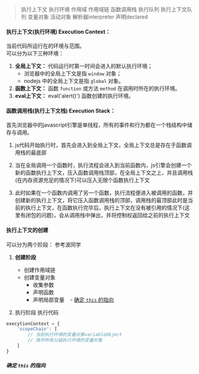 > 执行上下文 执行环境 作用域 作用域链 函数调用栈 执行队列 执行上下文队列 变量对象 活动对象 解析器interpreter 声明declared

#### **执行上下文(执行环境) Execution Context**：
当前代码所运行在的环境与范围。  
可以分为以下三种环境：
1. **全局上下文：**
    代码运行时第一时间会进入的默认执行环境；
    - 浏览器中的全局上下文是指 `window` 对象；
    - nodejs 中的全局上下文是指 `global` 对象。
2. **函数上下文：**
    函数 `function` 或方法 `method` 在调用时所在的执行环境。
3. **eval上下文：** eval('alert()') 函数创建的执行环境。


#### **函数调用栈(执行上下文栈) Execution Stack：**
首先浏览器中的javascript引擎是单线程，所有的事件和行为都在一个栈结构中储存与调用。

1. js代码开始执行时，首先会进入到全局上下文，全局上下文总是存在于函数调用栈的最底部

2. 当在全局调用一个函数时，执行流程会进入到当前函数内，js引擎会创建一个新的函数执行上下文，压入函数调用栈顶部，在全局上下文之上，并且调用栈(在内存资源充足的情况下)可以压入无限个函数执行上下文

3. 此时如果在一个函数内调用了另一个函数，执行流程便进入被调用的函数，并创建新的执行上下文，将它压入函数调用栈的顶部，调用栈的最顶部此时是当前的执行上下文，在函数执行完毕后，执行上下文在没有被引用的情况下(这里有闭包的问题)，会从调用栈中弹出，并将控制权返回给之前的执行上下文



#### **执行上下文的创建**
可以分为两个阶段：
参考波同学
1. **创建阶段**
    - 创建作用域链
    - 创建变量对象
        - 收集参数
        - 声明函数
        - 声明局部变量
    - [确定 `this` 的指向](#确定this的指向)

2. 执行阶段
    执行代码


```javascript
execytionContext = {
    'scopeChain': [
        // 当前执行环境的变量对象variableObject
        // 栈中所有父级执行环境的变量对象
    ]
}
```

##### 确定 `this` 的指向
